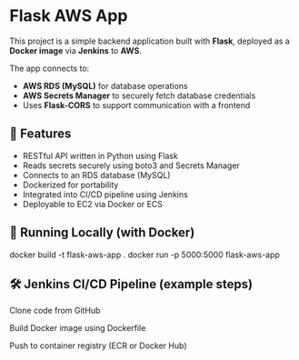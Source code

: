 # Flask AWS App

This project is a simple backend application built with **Flask**, deployed as a **Docker image** via **Jenkins** to **AWS**.

The app connects to:
- **AWS RDS (MySQL)** for database operations  
- **AWS Secrets Manager** to securely fetch database credentials  
- Uses **Flask-CORS** to support communication with a frontend

## 🧩 Features

- RESTful API written in Python using Flask  
- Reads secrets securely using boto3 and Secrets Manager  
- Connects to an RDS database (MySQL)  
- Dockerized for portability  
- Integrated into CI/CD pipeline using Jenkins  
- Deployable to EC2 via Docker or ECS

## 🚀 Running Locally (with Docker)

docker build -t flask-aws-app .
docker run -p 5000:5000 flask-aws-app

 ## 🛠️ Jenkins CI/CD Pipeline (example steps)

Clone code from GitHub

Build Docker image using Dockerfile

Push to container registry (ECR or Docker Hub)

